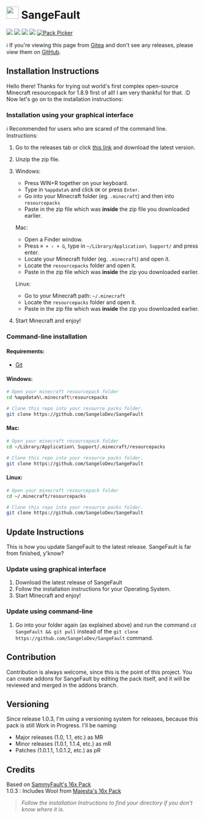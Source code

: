 # <img src="https://raw.githubusercontent.com/SangeloDev/SangeFault/1.8.9/pack.png" width="32"> SangeFault

[![](https://img.shields.io/badge/1.8.9-version-44c62e?style=for-the-badge)](https://minecraft.net) [![](https://img.shields.io/badge/UtilityClient-supported-%23aa4465?style=for-the-badge)](https://uc.gamingcraft.de) [![](https://img.shields.io/badge/LabyMod-supported-%23008FE8?style=for-the-badge)](https://labymod.net)
[![](https://img.shields.io/badge/PlanetMinecraft-visit-%236EC310?style=for-the-badge)](https://www.planetminecraft.com/texture-pack/sangefault-1-8-x-resource-pack/) [![Pack Picker](https://img.shields.io/badge/Customize%20SangeFault-Soon-blue?style=for-the-badge)](https://pack.sangelo.space)

ℹ️ If you're viewing this page from [Gitea](https://git.sangelo.space/Sangelo/SangeFault) and don't see any releases, please view them on [GitHub](https://github.com/SangeloDev/SangeFault/releases).

## Installation Instructions
Hello there! Thanks for trying out world's first complex open-source Minecraft resourcepack for 1.8.9 first of all! I am very thankful for that. :D
Now let's go on to the installation instructions:

### Installation using your graphical interface
ℹ️ Recommended for users who are scared of the command line.
Instructions:
1. Go to the releases tab or click [this link](https://github.com/SangeloDev/SangeFault/releases) and download the latest version.
2. Unzip the zip file.
3. Windows:
    - Press WIN+R together on your keyboard.
    - Type in `%appdata%` and click `OK` or press `Enter`.
    - Go into your Minecraft folder (eg. `.minecraft`) and then into `resourcepacks`
    - Paste in the zip file which was **inside** the zip file you downloaded earlier.

   Mac:
    - Open a Finder window.
    - Press `⌘ + ⇧ + G`, type in `~/Library/Application\ Support/` and press enter.
    - Locate your Minecraft folder (eg. `.minecraft`) and open it.
    - Locate the `resourcepacks` folder and open it.
    - Paste in the zip file which was **inside** the zip you downloaded earlier.
   
   Linux:
    - Go to your Minecraft path: `~/.minecraft`
    - Locate the `resourcepacks` folder and open it.
    - Paste in the zip file which was **inside** the zip you downloaded earlier.
4. Start Minecraft and enjoy!

### Command-line installation
#### Requirements:
- [Git](https://git-scm.com/downloads)

#### Windows:
```bash
# Open your minecraft resourcepack folder
cd %appdata%\.minecraft\resourcepacks

# Clone this repo into your resource packs folder.
git clone https://github.com/SangeloDev/SangeFault
```

#### Mac:
```bash
# Open your minecraft resourcepack folder
cd ~/Library/Application\ Support/.minecraft/resourcepacks

# Clone this repo into your resource packs folder.
git clone https://github.com/SangeloDev/SangeFault
```

#### Linux:
```bash
# Open your minecraft resourcepack folder
cd ~/.minecraft/resourcepacks

# Clone this repo into your resource packs folder.
git clone https://github.com/SangeloDev/SangeFault
```

## Update Instructions
This is how you update SangeFault to the latest release. SangeFault is far from finished, y'know?

### Update using graphical interface
1. Download the latest release of SangeFault
2. Follow the installation instructions for your Operating System.
3. Start Minecraft and enjoy!

### Update using command-line
1. Go into your folder again (as explained above) and run the command `cd SangeFault && git pull` instead of the `git clone https://github.com/SangeloDev/SangeFault` command.

## Contribution
Contribution is always welcome, since this is the point of this project. You can create addons for SangeFault by editing the pack itself, and it will be reviewed and merged in the addons branch.

## Versioning
Since release 1.0.3, I'm using a versioning system for releases, because this pack is still Work in Progress.
I'll be naming:
- Major releases (1.0, 1.1, etc.) as MR
- Minor releases (1.0.1, 1.1.4, etc.) as mR
- Patches (1.0.1.1, 1.0.1.2, etc.) as pR

## Credits
Based on [SammyFault's 16x Pack](http://www.mediafire.com/file/vrojgs74merz18h/%2521_%25C2%25A72Sammyfault_%25C2%25A7a%255B16x%255D.zip/file)<br>
1.0.3 : Includes Wool from [Majesta's 16x Pack](https://www.mediafire.com/file/m2i4zdffmh4s95z/!++++++++%C2%A75%C2%A7lmajesta+%C2%A78[16x].zip/file)

> *Follow the installation Instructions to find your directory if you don't know where it is.*
